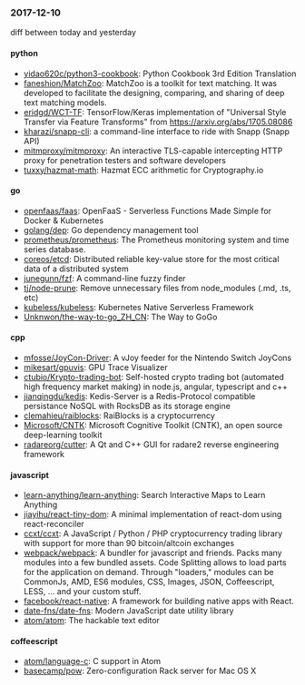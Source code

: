 ### 2017-12-10
diff between today and yesterday

#### python
* [yidao620c/python3-cookbook](https://github.com/yidao620c/python3-cookbook): Python Cookbook 3rd Edition Translation
* [faneshion/MatchZoo](https://github.com/faneshion/MatchZoo): MatchZoo is a toolkit for text matching. It was developed to facilitate the designing, comparing, and sharing of deep text matching models.
* [eridgd/WCT-TF](https://github.com/eridgd/WCT-TF): TensorFlow/Keras implementation of "Universal Style Transfer via Feature Transforms" from https://arxiv.org/abs/1705.08086
* [kharazi/snapp-cli](https://github.com/kharazi/snapp-cli): a command-line interface to ride with Snapp (Snapp API)
* [mitmproxy/mitmproxy](https://github.com/mitmproxy/mitmproxy): An interactive TLS-capable intercepting HTTP proxy for penetration testers and software developers
* [tuxxy/hazmat-math](https://github.com/tuxxy/hazmat-math): Hazmat ECC arithmetic for Cryptography.io

#### go
* [openfaas/faas](https://github.com/openfaas/faas): OpenFaaS - Serverless Functions Made Simple for Docker & Kubernetes
* [golang/dep](https://github.com/golang/dep): Go dependency management tool
* [prometheus/prometheus](https://github.com/prometheus/prometheus): The Prometheus monitoring system and time series database.
* [coreos/etcd](https://github.com/coreos/etcd): Distributed reliable key-value store for the most critical data of a distributed system
* [junegunn/fzf](https://github.com/junegunn/fzf):  A command-line fuzzy finder
* [tj/node-prune](https://github.com/tj/node-prune): Remove unnecessary files from node_modules (.md, .ts, etc)
* [kubeless/kubeless](https://github.com/kubeless/kubeless): Kubernetes Native Serverless Framework
* [Unknwon/the-way-to-go_ZH_CN](https://github.com/Unknwon/the-way-to-go_ZH_CN): The Way to GoGo

#### cpp
* [mfosse/JoyCon-Driver](https://github.com/mfosse/JoyCon-Driver): A vJoy feeder for the Nintendo Switch JoyCons
* [mikesart/gpuvis](https://github.com/mikesart/gpuvis): GPU Trace Visualizer
* [ctubio/Krypto-trading-bot](https://github.com/ctubio/Krypto-trading-bot): Self-hosted crypto trading bot (automated high frequency market making) in node.js, angular, typescript and c++
* [jianqingdu/kedis](https://github.com/jianqingdu/kedis): Kedis-Server is a Redis-Protocol compatible persistance NoSQL with RocksDB as its storage engine
* [clemahieu/raiblocks](https://github.com/clemahieu/raiblocks): RaiBlocks is a cryptocurrency
* [Microsoft/CNTK](https://github.com/Microsoft/CNTK): Microsoft Cognitive Toolkit (CNTK), an open source deep-learning toolkit
* [radareorg/cutter](https://github.com/radareorg/cutter): A Qt and C++ GUI for radare2 reverse engineering framework

#### javascript
* [learn-anything/learn-anything](https://github.com/learn-anything/learn-anything):  Search Interactive Maps to Learn Anything
* [jiayihu/react-tiny-dom](https://github.com/jiayihu/react-tiny-dom):  A minimal implementation of react-dom using react-reconciler
* [ccxt/ccxt](https://github.com/ccxt/ccxt): A JavaScript / Python / PHP cryptocurrency trading library with support for more than 90 bitcoin/altcoin exchanges
* [webpack/webpack](https://github.com/webpack/webpack): A bundler for javascript and friends. Packs many modules into a few bundled assets. Code Splitting allows to load parts for the application on demand. Through "loaders," modules can be CommonJs, AMD, ES6 modules, CSS, Images, JSON, Coffeescript, LESS, ... and your custom stuff.
* [facebook/react-native](https://github.com/facebook/react-native): A framework for building native apps with React.
* [date-fns/date-fns](https://github.com/date-fns/date-fns):  Modern JavaScript date utility library 
* [atom/atom](https://github.com/atom/atom): The hackable text editor

#### coffeescript
* [atom/language-c](https://github.com/atom/language-c): C support in Atom
* [basecamp/pow](https://github.com/basecamp/pow): Zero-configuration Rack server for Mac OS X

